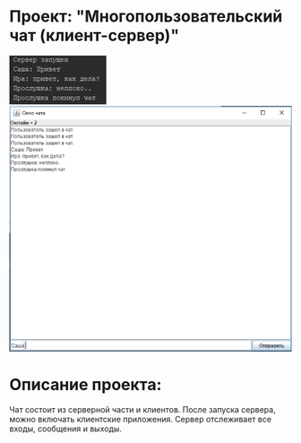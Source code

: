 # Проект: "Многопользовательский чат (клиент-сервер)"
![Скриншот](Чат2.PNG)
![Скриншот](Чат.PNG)

# Описание проекта: 
Чат состоит из серверной части и клиентов. После запуска сервера, можно включать клиентские приложения. Сервер отслеживает все входы, сообщения и выходы.
